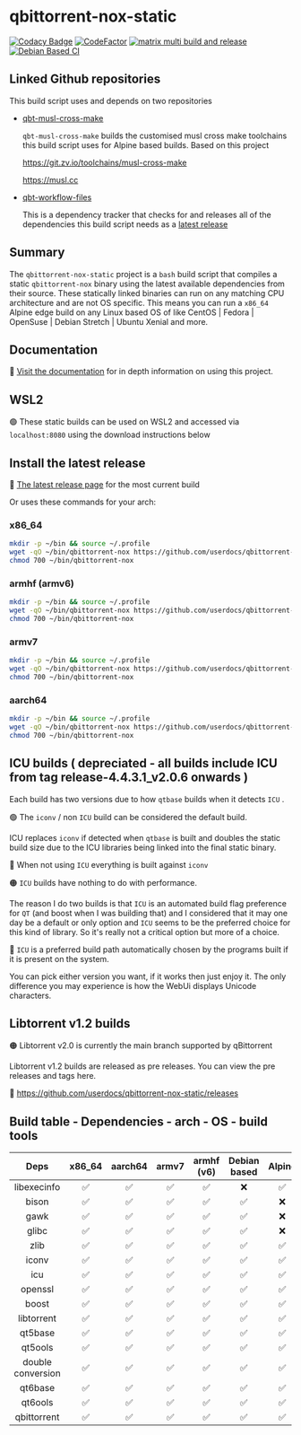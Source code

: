 # qbittorrent-nox-static

[![Codacy Badge](https://api.codacy.com/project/badge/Grade/9817ad80d35c480aa9842b53001d55b0)](https://app.codacy.com/gh/userdocs/qbittorrent-nox-static?utm_source=github.com&utm_medium=referral&utm_content=userdocs/qbittorrent-nox-static&utm_campaign=Badge_Grade)
[![CodeFactor](https://www.codefactor.io/repository/github/userdocs/qbittorrent-nox-static/badge)](https://www.codefactor.io/repository/github/userdocs/qbittorrent-nox-static)
[![matrix multi build and release](https://github.com/userdocs/qbittorrent-nox-static/actions/workflows/matrix_multi_build_and_release_qbt_workflow_files.yml/badge.svg)](https://github.com/userdocs/qbittorrent-nox-static/actions/workflows/matrix_multi_build_and_release.yml)
[![Debian Based CI](https://github.com/userdocs/qbittorrent-nox-static/actions/workflows/debian_based_CI.yml/badge.svg)](https://github.com/userdocs/qbittorrent-nox-static/actions/workflows/debian_based_CI.yml)

## Linked Github repositories

This build script uses and depends on two repositories

- [qbt-musl-cross-make](https://github.com/userdocs/qbt-musl-cross-make)

    `qbt-musl-cross-make` builds the customised musl cross make toolchains this build script uses for Alpine based builds. Based on this project

    https://git.zv.io/toolchains/musl-cross-make

    https://musl.cc

- [qbt-workflow-files](https://github.com/userdocs/qbt-workflow-files)

    This is a dependency tracker that checks for and releases all of the dependencies this build script needs as a [latest release](https://github.com/userdocs/qbt-workflow-files/releases/latest)

## Summary

The `qbittorrent-nox-static` project is a `bash` build script that compiles a static `qbittorrent-nox` binary using the latest available dependencies from their source. These statically linked binaries can run on any matching CPU architecture and are not OS specific. This means you can run a `x86_64` Alpine edge build on any Linux based OS of like CentOS | Fedora | OpenSuse | Debian Stretch | Ubuntu Xenial and more.

## Documentation

🔵 [Visit the documentation](https://userdocs.github.io/qbittorrent-nox-static/#/README) for in depth information on using this project.

## WSL2

🟢 These static builds can be used on WSL2 and accessed via `localhost:8080` using the download instructions below

## Install the latest release

🔵 [The latest release page](https://github.com/userdocs/qbittorrent-nox-static/releases/latest) for the most current build

Or uses these commands for your arch:

### x86_64

```bash
mkdir -p ~/bin && source ~/.profile
wget -qO ~/bin/qbittorrent-nox https://github.com/userdocs/qbittorrent-nox-static/releases/latest/download/x86_64-qbittorrent-nox
chmod 700 ~/bin/qbittorrent-nox
```

### armhf (armv6)

```bash
mkdir -p ~/bin && source ~/.profile
wget -qO ~/bin/qbittorrent-nox https://github.com/userdocs/qbittorrent-nox-static/releases/latest/download/armhf-qbittorrent-nox
chmod 700 ~/bin/qbittorrent-nox
```

### armv7

```bash
mkdir -p ~/bin && source ~/.profile
wget -qO ~/bin/qbittorrent-nox https://github.com/userdocs/qbittorrent-nox-static/releases/latest/download/armv7-qbittorrent-nox
chmod 700 ~/bin/qbittorrent-nox
```

### aarch64

```bash
mkdir -p ~/bin && source ~/.profile
wget -qO ~/bin/qbittorrent-nox https://github.com/userdocs/qbittorrent-nox-static/releases/latest/download/aarch64-qbittorrent-nox
chmod 700 ~/bin/qbittorrent-nox
```

## ICU builds ( depreciated - all builds include ICU from tag release-4.4.3.1_v2.0.6 onwards )

Each build has two versions due to how `qtbase` builds when it detects `ICU` .

🟢 The `iconv`  / non `ICU` build can be considered the default build.

ICU replaces `iconv` if detected when `qtbase` is built and doubles the static build size due to the ICU libraries being linked into the final static binary.

🔵 When not using `ICU` everything is built against `iconv`

🟠 `ICU` builds have nothing to do with performance.

The reason I do two builds is that `ICU` is an automated build flag preference for `QT` (and boost when I was building that) and I considered that it may one day be a default or only option and `ICU` seems to be the preferred choice for this kind of library. So it's really not a critical option but more of a choice.

🔵 `ICU` is a preferred build path automatically chosen by the programs built if it is present on the system.

You can pick either version you want, if it works then just enjoy it. The only difference you may experience is how the WebUi displays Unicode characters.

## Libtorrent v1.2 builds

🟠 Libtorrent v2.0 is currently the main branch supported by qBittorrent

Libtorrent v1.2 builds are released as pre releases. You can view the pre releases and tags here.

🔵 https://github.com/userdocs/qbittorrent-nox-static/releases

## Build table - Dependencies - arch - OS - build tools

|       Deps        | x86_64 | aarch64 | armv7 | armhf (v6) | Debian based | Alpine | make  | cmake |  b2   | qmake |
| :---------------: | :----: | :-----: | :---: | :--------: | :----------: | :----: | :---: | :---: | :---: | :---: |
|    libexecinfo    |   ✅    |    ✅    |   ✅   |     ✅      |      ❌       |   ✅    |   ❌   |   ❌   |   ❌   |   ❌   |
|       bison       |   ✅    |    ✅    |   ✅   |     ✅      |      ✅       |   ❌    |   ✅   |   ❌   |   ❌   |   ❌   |
|       gawk        |   ✅    |    ✅    |   ✅   |     ✅      |      ✅       |   ❌    |   ✅   |   ❌   |   ❌   |   ❌   |
|       glibc       |   ✅    |    ✅    |   ✅   |     ✅      |      ✅       |   ❌    |   ✅   |   ❌   |   ❌   |   ❌   |
|       zlib        |   ✅    |    ✅    |   ✅   |     ✅      |      ✅       |   ✅    |   ✅   |   ❌   |   ❌   |   ❌   |
|       iconv       |   ✅    |    ✅    |   ✅   |     ✅      |      ✅       |   ✅    |   ✅   |   ❌   |   ❌   |   ❌   |
|        icu        |   ✅    |    ✅    |   ✅   |     ✅      |      ✅       |   ✅    |   ✅   |   ❌   |   ❌   |   ❌   |
|      openssl      |   ✅    |    ✅    |   ✅   |     ✅      |      ✅       |   ✅    |   ✅   |   ❌   |   ❌   |   ❌   |
|       boost       |   ✅    |    ✅    |   ✅   |     ✅      |      ✅       |   ✅    |   ✅   |   ❌   |   ✅   |   ❌   |
|    libtorrent     |   ✅    |    ✅    |   ✅   |     ✅      |      ✅       |   ✅    |   ✅   |   ✅   |   ✅   |   ❌   |
|      qt5base      |   ✅    |    ✅    |   ✅   |     ✅      |      ✅       |   ✅    |   ❌   |   ❌   |   ❌   |   ✅   |
|      qt5ools      |   ✅    |    ✅    |   ✅   |     ✅      |      ✅       |   ✅    |   ❌   |   ❌   |   ❌   |   ✅   |
| double conversion |   ✅    |    ✅    |   ✅   |     ✅      |      ✅       |   ✅    |   ❌   |   ✅   |   ❌   |   ❌   |
|      qt6base      |   ✅    |    ✅    |   ✅   |     ✅      |      ✅       |   ✅    |   ❌   |   ✅   |   ❌   |   ❌   |
|      qt6ools      |   ✅    |    ✅    |   ✅   |     ✅      |      ✅       |   ✅    |   ❌   |   ✅   |   ❌   |   ❌   |
|    qbittorrent    |   ✅    |    ✅    |   ✅   |     ✅      |      ✅       |   ✅    |   ❌   |   ✅   |   ❌   |   ✅   |
